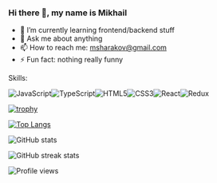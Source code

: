 ### Hi there 👋, my name is Mikhail

- 🌱 I’m currently learning frontend/backend stuff
- 💬 Ask me about anything
- 📫 How to reach me: <msharakov@gmail.com>
- ⚡ Fun fact: nothing really funny

Skills:

<img alt="JavaScript" src="https://img.shields.io/badge/javascript%20-%23323330.svg?&style=for-the-badge&logo=javascript&logoColor=%23F7DF1E"/><img alt="TypeScript" src="https://img.shields.io/badge/typescript%20-%23007ACC.svg?&style=for-the-badge&logo=typescript&logoColor=white"/><img alt="HTML5" src="https://img.shields.io/badge/html5%20-%23E34F26.svg?&style=for-the-badge&logo=html5&logoColor=white"/><img alt="CSS3" src="https://img.shields.io/badge/css3%20-%231572B6.svg?&style=for-the-badge&logo=css3&logoColor=white"/><img alt="React" src="https://img.shields.io/badge/react%20-%2320232a.svg?&style=for-the-badge&logo=react&logoColor=%2361DAFB"/><img alt="Redux" src="https://img.shields.io/badge/redux%20-%23593d88.svg?&style=for-the-badge&logo=redux&logoColor=white"/>


[![trophy](https://github-profile-trophy.vercel.app/?username=mordgard)](https://github.com/ryo-ma/github-profile-trophy)

[![Top Langs](https://github-readme-stats.vercel.app/api/top-langs/?username=mordgard)](https://github.com/anuraghazra/github-readme-stats)

![GitHub stats](https://github-readme-stats.vercel.app/api?username=mordgard&show_icons=true)  

![GitHub streak stats](https://github-readme-streak-stats.herokuapp.com/?user=mordgard)  

![Profile views](https://gpvc.arturio.dev/mordgard)  

<!--
**mordgard/mordgard** is a ✨ _special_ ✨ repository because its `README.md` (this file) appears on your GitHub profile.

Here are some ideas to get you started:

- 🔭 I’m currently working on ...
- 🌱 I’m currently learning ...
- 👯 I’m looking to collaborate on ...
- 🤔 I’m looking for help with ...
- 💬 Ask me about ...
- 📫 How to reach me: ...
- 😄 Pronouns: ...
- ⚡ Fun fact: ...
-->
